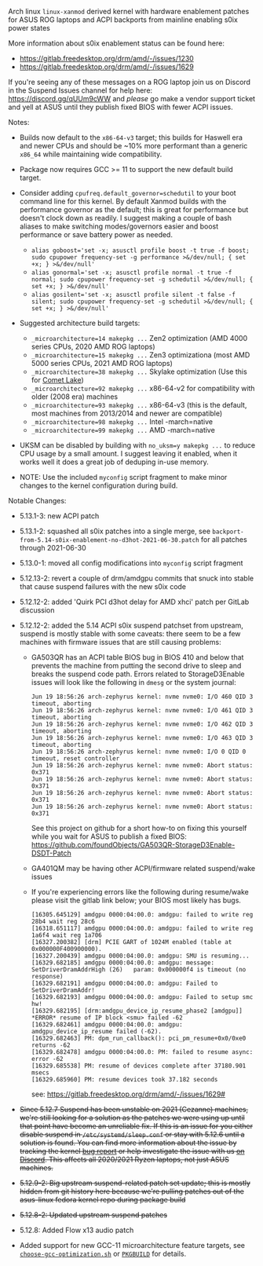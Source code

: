 
Arch linux `linux-xanmod` derived kernel with hardware enablement patches for ASUS ROG laptops and ACPI backports from mainline enabling s0ix power states

More information about s0ix enablement status can be found here:
  - https://gitlab.freedesktop.org/drm/amd/-/issues/1230
  - https://gitlab.freedesktop.org/drm/amd/-/issues/1629

If you're seeing any of these messages on a ROG laptop join us on Discord in the Suspend Issues channel for help here: https://discord.gg/qUUm9cWW
and *please* go make a vendor support ticket and yell at ASUS until they publish fixed BIOS with fewer ACPI issues.

Notes:

  - Builds now default to the `x86-64-v3` target; this builds for Haswell era and newer CPUs and should be ~10% more performant than a generic `x86_64` while maintaining wide compatibility.
  - Package now requires GCC >= 11 to support the new default build target.
  - Consider adding `cpufreq.default_governor=schedutil` to your boot command line for this kernel. By default Xanmod builds with the performance governor as the default; this is great for performance but doesn't clock down as readily. I suggest making a couple of bash aliases to make switching modes/governors easier and boost performance or save battery power as needed.

    * `alias goboost='set -x; asusctl profile boost -t true -f boost; sudo cpupower frequency-set -g performance >&/dev/null; { set +x; } >&/dev/null'`
    * `alias gonormal='set -x; asusctl profile normal -t true -f normal; sudo cpupower frequency-set -g schedutil >&/dev/null; { set +x; } >&/dev/null'`
    * `alias gosilent='set -x; asusctl profile silent -t false -f silent; sudo cpupower frequency-set -g schedutil >&/dev/null; { set +x; } >&/dev/null'`

  - Suggested architecture build targets:

    * `_microarchitecture=14 makepkg ...` Zen2 optimization (AMD 4000 series CPUs, 2020 AMD ROG laptops)
    * `_microarchitecture=15 makepkg ...` Zen3 optimizationa (most AMD 5000 series CPUs, 2021 AMD ROG laptops)
    * `_microarchitecture=38 makepkg ...` Skylake optimization (Use this for [Comet Lake](https://wiki.gentoo.org/wiki/Safe_CFLAGS#Skylake.2C_Kaby_Lake.2C_Kaby_Lake_R.2C_Coffee_Lake.2C_Comet_Lake))
    * `_microarchitecture=92 makepkg ...` x86-64-v2 for compatibility with older (2008 era) machines
    * `_microarchitecture=93 makepkg ...` x86-64-v3 (this is the default, most machines from 2013/2014 and newer are compatible)
    * `_microarchitecture=98 makepkg ...` Intel -march=native
    * `_microarchitecture=99 makepkg ...` AMD -march=native 

  - UKSM can be disabled by building with `no_uksm=y makepkg ...` to reduce CPU usage by a small amount. I suggest leaving it enabled, when it works well it does a great job of deduping in-use memory.
  - NOTE: Use the included `myconfig` script fragment to make minor changes to the kernel configuration during build.

Notable Changes:

  - 5.13.1-3:   new ACPI patch
  - 5.13.1-2:   squashed all s0ix patches into a single merge, see `backport-from-5.14-s0ix-enablement-no-d3hot-2021-06-30.patch` for all patches through 2021-06-30
  - 5.13.0-1:   moved all config modifications into `myconfig` script fragment
  - 5.12.13-2:  revert a couple of drm/amdgpu commits that snuck into stable that cause suspend failures with the new s0ix code
  - 5.12.12-2:  added 'Quirk PCI d3hot delay for AMD xhci' patch per GitLab discussion
  - 5.12.12-2:  added the 5.14 ACPI s0ix suspend patchset from upstream, suspend is mostly stable with some caveats: there seem to be a few machines with firmware issues that are still causing problems:
    - GA503QR has an ACPI table BIOS bug in BIOS 410 and below that prevents the machine from putting the second drive to sleep and breaks the suspend code path.
      Errors related to StorageD3Enable issues will look like the following in `dmesg` or the system journal:
      ```log
      Jun 19 18:56:26 arch-zephyrus kernel: nvme nvme0: I/O 460 QID 3 timeout, aborting
      Jun 19 18:56:26 arch-zephyrus kernel: nvme nvme0: I/O 461 QID 3 timeout, aborting
      Jun 19 18:56:26 arch-zephyrus kernel: nvme nvme0: I/O 462 QID 3 timeout, aborting
      Jun 19 18:56:26 arch-zephyrus kernel: nvme nvme0: I/O 463 QID 3 timeout, aborting
      Jun 19 18:56:26 arch-zephyrus kernel: nvme nvme0: I/O 0 QID 0 timeout, reset controller
      Jun 19 18:56:26 arch-zephyrus kernel: nvme nvme0: Abort status: 0x371
      Jun 19 18:56:26 arch-zephyrus kernel: nvme nvme0: Abort status: 0x371
      Jun 19 18:56:26 arch-zephyrus kernel: nvme nvme0: Abort status: 0x371
      Jun 19 18:56:26 arch-zephyrus kernel: nvme nvme0: Abort status: 0x371
      ```
      See this project on github for a short how-to on fixing this yourself while you wait for ASUS to publish a fixed BIOS:
      https://github.com/foundObjects/GA503QR-StorageD3Enable-DSDT-Patch

    - GA401QM may be having other ACPI/firmware related suspend/wake issues

    - If you're experiencing errors like the following during resume/wake please visit the gitlab link below; your BIOS most likely has bugs.
      ```log
      [16305.645129] amdgpu 0000:04:00.0: amdgpu: failed to write reg 28b4 wait reg 28c6
      [16318.651117] amdgpu 0000:04:00.0: amdgpu: failed to write reg 1a6f4 wait reg 1a706
      [16327.200382] [drm] PCIE GART of 1024M enabled (table at 0x000000F400900000).
      [16327.200439] amdgpu 0000:04:00.0: amdgpu: SMU is resuming...
      [16329.682185] amdgpu 0000:04:00.0: amdgpu: message: SetDriverDramAddrHigh (26) 	param: 0x000000f4 is timeout (no response)
      [16329.682191] amdgpu 0000:04:00.0: amdgpu: Failed to SetDriverDramAddr!
      [16329.682193] amdgpu 0000:04:00.0: amdgpu: Failed to setup smc hw!
      [16329.682195] [drm:amdgpu_device_ip_resume_phase2 [amdgpu]] *ERROR* resume of IP block <smu> failed -62
      [16329.682461] amdgpu 0000:04:00.0: amdgpu: amdgpu_device_ip_resume failed (-62).
      [16329.682463] PM: dpm_run_callback(): pci_pm_resume+0x0/0xe0 returns -62
      [16329.682478] amdgpu 0000:04:00.0: PM: failed to resume async: error -62
      [16329.685538] PM: resume of devices complete after 37180.901 msecs
      [16329.685960] PM: resume devices took 37.182 seconds
      ```
      see: https://gitlab.freedesktop.org/drm/amd/-/issues/1629#

  - ~~Since 5.12.7 Suspend has been unstable on 2021 (Cezanne) machines, we're still looking for a solution as the patches we were using up until that point have become an unreliable fix. If this is an issue for you either disable suspend in `/etc/systemd/sleep.conf` or stay with 5.12.6 until a solution is found. You can find more information about the issue by tracking the kernel [bug report](https://gitlab.freedesktop.org/drm/amd/-/issues/1230#note_947255) or help investigate the issue with us [on Discord](https://discord.gg/JW7yywZn). This affects all 2020/2021 Ryzen laptops, not just ASUS machines.~~
  - ~~5.12.9-2: Big upstream suspend-related patch set update; this is mostly hidden from git history here because we're pulling patches out of the asus-linux fedora kernel repo during package build~~
  - ~~5.12.8-2: Updated upstream suspend patches~~
  - 5.12.8: Added Flow x13 audio patch
  - Added support for new GCC-11 microarchitecture feature targets, see [`choose-gcc-optimization.sh`](choose-gcc-optimization.sh) or [`PKGBUILD`](PKGBUILD) for details.

